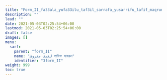 ```yaml
---
title: "Form_II_fa33ala_yufa33ilu_taf3il_sarrafa_yusarrifu_lafif_maqrun"
description: ""
lead: ""
date: 2021-05-03T02:25:54+06:00
lastmod: 2021-05-03T02:25:54+06:00
draft: false
images: []
menu: 
  sarf:
    parent: "form_II"
    name: "لفيف مفروق লাফিফ মাকরুন"
    identifier: "3form_II"
weight: 999
toc: true
---
```



